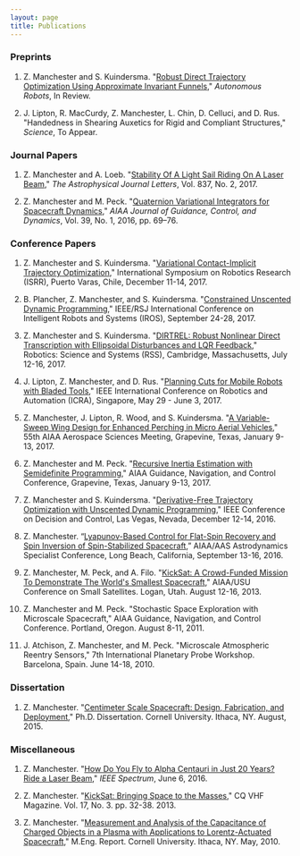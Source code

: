 ```yaml
---
layout: page
title: Publications
---
```


### Preprints

1. Z. Manchester and S. Kuindersma. "[Robust Direct Trajectory Optimization Using Approximate Invariant Funnels](http://zacmanchester.github.io/docs/dirtrel-auro.pdf)," *Autonomous Robots*, In Review.

2. J. Lipton, R. MacCurdy, Z. Manchester, L. Chin, D. Celluci, and D. Rus. "Handedness in Shearing Auxetics for Rigid and Compliant Structures," *Science*, To Appear.

### Journal Papers 

1. Z. Manchester and A. Loeb. "[Stability Of A Light Sail Riding On A Laser Beam](https://arxiv.org/pdf/1609.09506.pdf)," *The Astrophysical Journal Letters*, Vol. 837, No. 2, 2017.

2. Z. Manchester and M. Peck. "[Quaternion Variational Integrators for Spacecraft Dynamics](http://zacmanchester.github.io/docs/Variational_Integrator.pdf)," *AIAA Journal of Guidance, Control, and Dynamics*, Vol. 39, No. 1, 2016, pp. 69–76.

### Conference Papers

1. Z. Manchester and S. Kuindersma. "[Variational Contact-Implicit Trajectory Optimization](http://zacmanchester.github.io/docs/Variational_Contact.pdf)," International Symposium on Robotics Research (ISRR), Puerto Varas, Chile, December 11-14, 2017.

2. B. Plancher, Z. Manchester, and S. Kuindersma. "[Constrained Unscented Dynamic Programming](http://zacmanchester.github.io/docs/constrained-udp.pdf)," IEEE/RSJ International Conference on Intelligent Robots and Systems (IROS), September 24-28, 2017.

3. Z. Manchester and S. Kuindersma. "[DIRTREL: Robust Nonlinear Direct Transcription with Ellipsoidal Disturbances and LQR Feedback](http://zacmanchester.github.io/docs/dirtrel.pdf)," Robotics: Science and Systems (RSS), Cambridge, Massachusetts, July 12-16, 2017.

4. J. Lipton, Z. Manchester, and D. Rus. "[Planning Cuts for Mobile Robots with Bladed Tools](http://zacmanchester.github.io/docs/Robot_Saw.pdf)," IEEE International Conference on Robotics and Automation (ICRA), Singapore, May 29 - June 3, 2017.

5.	Z. Manchester, J. Lipton, R. Wood, and S. Kuindersma. "[A Variable-Sweep Wing Design for Enhanced Perching in Micro Aerial Vehicles](http://zacmanchester.github.io/docs/Morphing_Wing.pdf)," 55th AIAA Aerospace Sciences Meeting, Grapevine, Texas, January 9-13, 2017.

6.	Z. Manchester and M. Peck. "[Recursive Inertia Estimation with Semidefinite Programming](http://zacmanchester.github.io/docs/Inertia_Estimation.pdf)," AIAA Guidance, Navigation, and Control Conference, Grapevine, Texas, January 9-13, 2017.

7.	Z. Manchester and S. Kuindersma. "[Derivative-Free Trajectory Optimization with Unscented Dynamic Programming](http://zacmanchester.github.io/docs/udp.pdf)," IEEE Conference on Decision and Control, Las Vegas, Nevada, December 12-14, 2016.

8.	Z. Manchester. “[Lyapunov-Based Control for Flat-Spin Recovery and Spin Inversion of Spin-Stabilized Spacecraft](http://zacmanchester.github.io/docs/Spin_Control.pdf),” AIAA/AAS Astrodynamics Specialist Conference, Long Beach, California, September 13-16, 2016.

9. Z. Manchester, M. Peck, and A. Filo. "[KickSat: A Crowd-Funded Mission To Demonstrate The World's Smallest Spacecraft](http://zacmanchester.github.io/docs/KickSat_SmallSat.pdf)," AIAA/USU Conference on Small Satellites. Logan, Utah. August 12-16, 2013.

10. Z. Manchester and M. Peck. "Stochastic Space Exploration with Microscale Spacecraft," AIAA Guidance, Navigation, and Control Conference. Portland, Oregon. August 8-11, 2011.

11. J. Atchison, Z. Manchester, and M. Peck. "Microscale Atmospheric Reentry Sensors," 7th International Planetary Probe Workshop. Barcelona, Spain. June 14-18, 2010.


### Dissertation
1. Z. Manchester. "[Centimeter Scale Spacecraft: Design, Fabrication, and Deployment](http://zacmanchester.github.io/docs/Zac_Manchester_PhD_Dissertation.pdf)," Ph.D. Dissertation. Cornell University. Ithaca, NY. August, 2015.

### Miscellaneous
1. Z. Manchester. "[How Do You Fly to Alpha Centauri in Just 20 Years? Ride a Laser Beam](http://spectrum.ieee.org/tech-talk/aerospace/space-flight/how-do-you-fly-to-alpha-centauri-in-just-20-years-ride-a-laser-beam)," *IEEE Spectrum*, June 6, 2016.

2. Z. Manchester. "[KickSat: Bringing Space to the Masses](http://zacmanchester.github.io/docs/CQ_VHF_KickSat.pdf)," CQ VHF Magazine. Vol. 17, No. 3. pp. 32-38. 2013.

3. Z. Manchester. "[Measurement and Analysis of the Capacitance of Charged Objects in a Plasma with Applications to Lorentz-Actuated Spacecraft](http://zacmanchester.github.io/docs/Zac_Manchester_MEng_Report.pdf)," M.Eng. Report. Cornell University. Ithaca, NY. May, 2010.
